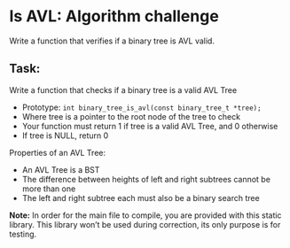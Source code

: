 # Is AVL: Algorithm challenge

Write a function that verifies if a binary tree is AVL valid.

## Task:
Write a function that checks if a binary tree is a valid AVL Tree

- Prototype: `int binary_tree_is_avl(const binary_tree_t *tree);`
- Where tree is a pointer to the root node of the tree to check
- Your function must return 1 if tree is a valid AVL Tree, and 0 otherwise
- If tree is NULL, return 0

Properties of an AVL Tree:

- An AVL Tree is a BST
- The difference between heights of left and right subtrees cannot be more than one
- The left and right subtree each must also be a binary search tree

**Note:** In order for the main file to compile, you are provided with this static library. This library won’t be used during correction, its only purpose is for testing.
